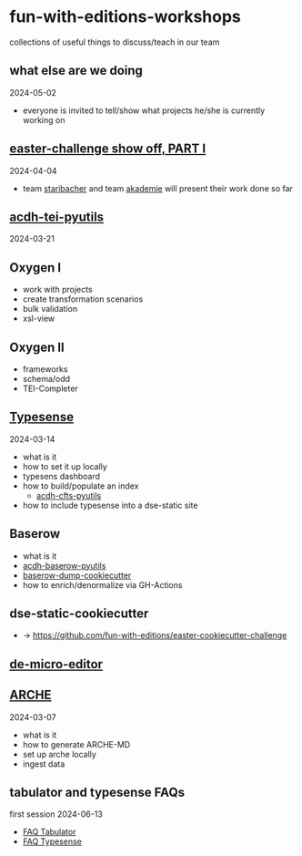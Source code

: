 # fun-with-editions-workshops
collections of useful things to discuss/teach in our team

## what else are we doing
2024-05-02
* everyone is invited to tell/show what projects he/she is currently working on

## [easter-challenge show off, PART I](https://github.com/fun-with-editions/easter-cookiecutter-challenge/blob/main/README.md)
2024-04-04
* team [staribacher](https://fun-with-editions.github.io/staribacher-static/) and team [akademie](https://fun-with-editions.github.io/akademie-static/) will present their work done so far

## [acdh-tei-pyutils](acdh-tei-pyutils/README.md)
2024-03-21

## Oxygen I
* work with projects
* create transformation scenarios
* bulk validation
* xsl-view

## Oxygen II
* frameworks
* schema/odd
* TEI-Completer

## [Typesense](typesense/typesense.md)
2024-03-14
* what is it
* how to set it up locally
* typesens dashboard
* how to build/populate an index
    * [acdh-cfts-pyutils](https://github.com/acdh-oeaw/acdh-cfts-pyutils/tree/master)
* how to include typesense into a dse-static site

## Baserow
* what is it
* [acdh-baserow-pyutils](https://github.com/acdh-oeaw/acdh-baserow-pyutils)
* [baserow-dump-cookiecutter](https://github.com/acdh-oeaw/baserow-dump-cookiecutter)
* how to enrich/denormalize via GH-Actions

## dse-static-cookiecutter
* -> https://github.com/fun-with-editions/easter-cookiecutter-challenge

## [de-micro-editor](https://github.com/acdh-oeaw/de-micro-editor)
  
## [ARCHE](arche-localhost.md)
2024-03-07
* what is it
* how to generate ARCHE-MD
* set up arche locally
* ingest data


## tabulator and typesense FAQs
first session 2024-06-13
* [FAQ Tabulator](./FAQs/tabulator.md)
* [FAQ Typesense](./FAQs/typesense.md)